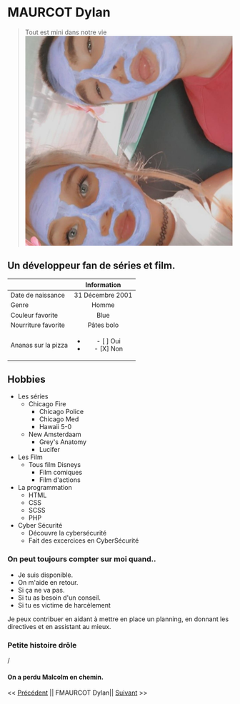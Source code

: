# MAURCOT Dylan

> Tout est mini dans notre vie
![Profile picture](Images/dylan_m.jpg)

## Un développeur fan de séries et film.

|  | Information |
|:------------|:------------:|
| Date de naissance | 31 Décembre 2001 |
| Genre             | Homme      |
| Couleur favorite | Blue |
| Nourriture favorite | Pâtes bolo |
| Ananas sur la pizza |  <ul><li>- [ ] Oui</li><li>- [X] Non</li></ul> |

## Hobbies

- Les séries
    - Chicago Fire
        - Chicago Police
        - Chicago Med
        - Hawaii 5-0
    - New Amsterdaam
        - Grey's Anatomy
        - Lucifer
- Les Film
    - Tous film Disneys
        - Film comiques 
        - Film d'actions
- La programmation
    - HTML 
    - CSS
    - SCSS
    - PHP
- Cyber Sécurité
    -  Découvre la cybersécurité
    - Fait des excercices en CyberSécurité

### On peut toujours compter sur moi quand..
- Je suis disponible.
- On m'aide en retour.
- Si ça ne va pas.
- Si tu as besoin d'un conseil.
- Si tu es victime de harcèlement

Je peux contribuer en aidant à mettre en place un planning, en donnant les directives et en assistant au mieux.

### Petite histoire drôle
/

#### On a perdu Malcolm en chemin.

<< [Précédent]("/") || FMAURCOT Dylan|| [Suivant]("/") >>
